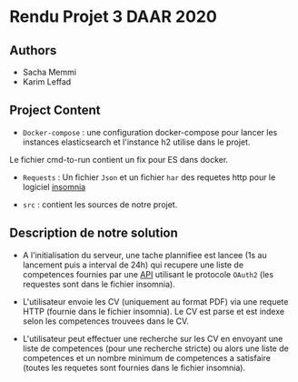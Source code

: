 # Rendu Projet 3 DAAR 2020

## Authors
- Sacha Memmi
- Karim Leffad

## Project Content
- `Docker-compose` : une configuration docker-compose pour lancer les instances
elasticsearch et l'instance h2 utilise dans le projet.

 Le fichier cmd-to-run contient un fix pour ES dans docker.

- `Requests` : Un fichier `Json` et un fichier `har` des requetes http pour
le logiciel <a href="https://insomnia.rest/download/#windows">insomnia</a>

- `src` : contient les sources de notre projet.

## Description de notre solution
- A l'initialisation du serveur, une tache plannifiee est lancee (1s au lancement puis a interval de 24h)
qui recupere une liste de competences fournies par une <a href="https://skills.emsidata.com/">API</a> utilisant le protocole `OAuth2` (les requestes sont dans le fichier insomnia).

- L'utilisateur envoie les CV (uniquement au format PDF) via une requete HTTP (fournie dans le fichier insomnia). Le CV est parse
et est indexe selon les competences trouvees dans le CV.

- L'utilisateur peut effectuer une recherche sur les CV en envoyant une liste de competences (pour une recherche stricte)
ou alors une liste de competences et un nombre minimum de competences a satisfaire (toutes les requetes sont fournies dans le fichier insomnia).

